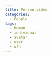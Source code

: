 ```yaml
---
title: Person video
categories:
  - People
tags:
  - human
  - individual
  - avatar
  - user
  - wfh
---
```

